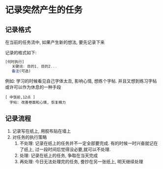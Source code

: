 # 记录突然产生的任务

## 记录格式
在当前的任务流中, 如果产生新的想法, 要先记录下来

记录的格式如下:

```typescript
[何时执行]
   关键词: 目的1, 目的2...
   备注(可选)
```

例如: 学习的时候看见自己字体太丑, 影响心情, 想练个字帖. 并且又想到练习字帖或许可以作为休息的一种手段

```
[ 中饭前,12点 ]
  字帖: 改善卷面和心情, 恢复精力 
```

## 记录流程
1. 记录写在纸上, 用胶布贴在墙上
2. 对任务的执行策略
    1. 不处理: 记录在纸上的任务并不一定全部要完成. 有的时候一时兴奋就记在了纸上, 过一段时间后觉得没必要,就可以不处理.
    2. 处理: 记录在纸上的任务, 争取在当天完成
    3. 再处理: 今日无法处理完的任务, 誊抄在另一张纸上, 明天继续处理
